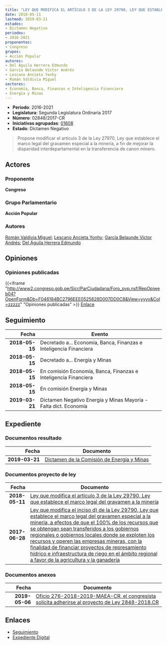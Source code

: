 ```yaml
---
title: "LEY QUE MODIFICA EL ARTÍCULO 3 DE LA LEY 29790, LEY QUE ESTABLECE EL MARCO LEGAL DEL GRAVAMEN ESPECIAL A LA MINERÍA"
date: 2018-05-11
lastmod: 2019-03-21
estados:
- Dictamen Negativo
periodos:
- 2016-2021
proponentes:
- Congreso
grupos:
- Acción Popular
autores:
- Del Águila Herrera Edmundo
- García Belaunde Víctor Andrés
- Lescano Ancieta Yonhy
- Román Valdivia Miguel
sectores:
- Economía, Banca, Finanzas e Inteligencia Financiera
- Energía y Minas
---
```

- **Periodo**: 2016-2021
- **Legislatura**: Segunda Legislatura Ordinaria 2017
- **Número**: 02848/2017-CR
- **Iniciativas agrupadas**: [01608](../../01600/01608)
- **Estado**: Dictamen Negativo

> Propone modificar el artículo 3 de la Ley 27970, Ley que establece el marco legal del gravamen especial a la minería, a fin de mejorar la disparidad interdepartamental en la transferencia de canon minero.


## Actores

### Proponente

**Congreso**

### Grupo Parlamentario

**Acción Popular**

### Autores

[Román Valdivia Miguel](mailto:mailto:mroman@congreso.gob.pe); [Lescano Ancieta Yonhy](mailto:mailto:ylescano@congreso.gob.pe); [García Belaunde Víctor Andrés](mailto:mailto:vgarciabelaunde@congreso.gob.pe); [Del Águila Herrera Edmundo](mailto:mailto:edelaguila@congreso.gob.pe)

## Opiniones

### Opiniones publicadas

{{<iframe "http://www2.congreso.gob.pe/Sicr/ParCiudadana/Foro_pvp.nsf/RepOpiweb04?OpenForm&Db=F046184BC2796EEE0525828D007DD0C8&View=yyyy&Col=zzzzz" "Opiniones publicadas" >}}
[Enlace](http://www2.congreso.gob.pe/Sicr/ParCiudadana/Foro_pvp.nsf/RepOpiweb04?OpenForm&Db=F046184BC2796EEE0525828D007DD0C8&View=yyyy&Col=zzzzz)


## Seguimiento

| Fecha | Evento |
|------:|--------|
| **2018-05-15** | Decretado a... Economía, Banca, Finanzas e Inteligencia Financiera |
| **2018-05-15** | Decretado a... Energía y Minas |
| **2018-05-15** | En comisión Economía, Banca, Finanzas e Inteligencia Financiera |
| **2018-05-15** | En comisión Energía y Minas |
| **2019-03-21** | Dictamen Negativo Energía y Minas Mayoria - Falta dict. Economía |

## Expediente

### Documentos resultado

| Fecha | Documento |
|------:|-----------|
| **2019-03-21** | [Dictamen de la Comisión de Energía y Minas](http://www.leyes.congreso.gob.pe/Documentos/2016_2021/Dictamenes/Proyectos_de_Ley/01608DC11MAY20190321.pdf) |

### Documentos proyecto de ley

| Fecha | Documento |
|------:|-----------|
| **2018-05-11** | [Ley que modifica el artículo 3 de la Ley 29790, Ley que establece el marco legal del gravamen a la minería](http://www.leyes.congreso.gob.pe/Documentos/2016_2021/Proyectos_de_Ley_y_de_Resoluciones_Legislativas/PL0284820180511.pdf) |
| **2017-06-28** | [Ley que modifica el inciso d) de la Ley 29790, Ley que establece el marco legal del gravamen especial a la minería, a efectos de que el 100% de los recursos que se obtengan sean transferidos a los gobiernos regionales o gobiernos locales donde se exploten los recursos y operen las empresas mineras, con la finalidad de financiar proyectos de represamiento hídrico e infraestructura de riego en el ámbito regional a favor de la agricultura y la ganadería](http://www.leyes.congreso.gob.pe/Documentos/2016_2021/Proyectos_de_Ley_y_de_Resoluciones_Legislativas/PL0160820170628.pdf) |

### Documentos anexos

| Fecha | Documento |
|------:|-----------|
| **2019-05-06** | [Oficio 276-2018-2019-MAEA-CR, el congresista solicita adherirse al proyecto de Ley 2848-2018.CR](http://www.leyes.congreso.gob.pe/Documentos/2016_2021/Oficios/Congresistas/OFICIO-276-2018-2019-MAEA-CR.pdf) |

## Enlaces

- [Seguimiento](http://www2.congreso.gob.pe/Sicr/TraDocEstProc/CLProLey2016.nsf/f7fff46988ca05b1052578e100829cc7/11f9d31c5ced8da60525828a006cadfe?OpenDocument)
- [Expediente Digital](http://www2.congreso.gob.pe/Sicr/TraDocEstProc/Expvirt_2011.nsf/visbusqptramdoc1621/02848?opendocument)

